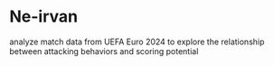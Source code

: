 # Ne-irvan
analyze match data from UEFA Euro 2024 to explore the relationship between attacking behaviors and scoring potential
